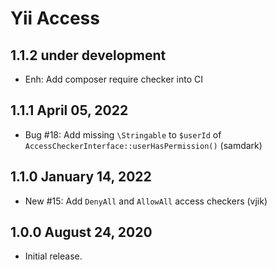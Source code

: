 # Yii Access

## 1.1.2 under development

- Enh: Add composer require checker into CI

## 1.1.1 April 05, 2022

- Bug #18: Add missing `\Stringable` to `$userId` of `AccessCheckerInterface::userHasPermission()` (samdark)

## 1.1.0 January 14, 2022

- New #15: Add `DenyAll` and `AllowAll` access checkers (vjik)

## 1.0.0 August 24, 2020

- Initial release.
